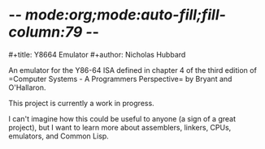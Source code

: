 # -*- mode:org;mode:auto-fill;fill-column:79 -*-
#+title: Y8664 Emulator 
#+author: Nicholas Hubbard

An emulator for the Y86-64 ISA defined in chapter 4 of the third edition of
=Computer Systems - A Programmers Perspective= by Bryant and O'Hallaron.

This project is currently a work in progress.

I can't imagine how this could be useful to anyone (a sign of a great project),
but I want to learn more about assemblers, linkers, CPUs, emulators, and Common
Lisp. 
